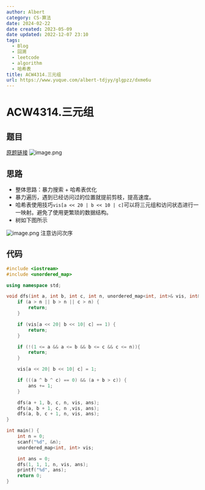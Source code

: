 ```yaml
---
author: Albert
category: CS-算法
date: 2024-02-22
date created: 2023-05-09
date updated: 2022-12-07 23:10
tags:
  - Blog
  - 回溯
  - leetcode
  - algorithm
  - 哈希表
title: ACW4314.三元组
url: https://www.yuque.com/albert-tdjyy/glgpzz/dxme6u
---
```


# ACW4314.三元组

## 题目

[原题链接](https://www.acwing.com/problem/content/4317/)
![image.png](http://img-blog-01.oss-cn-shanghai.aliyuncs.com/img/2022-11-27-192838.png)

## 思路

- 整体思路：暴力搜索 + 哈希表优化
- 暴力遍历，遇到已经访问过的位置就提前剪枝，提高速度。
- 哈希表使用技巧`vis[a << 20 | b << 10 | c]`可以将三元组和访问状态进行一一映射。避免了使用更繁琐的数据结构。
- 树如下图所示

![image.png](http://img-blog-01.oss-cn-shanghai.aliyuncs.com/img/2022-11-27-192839.png)
注意访问次序

## 代码

```cpp
#include <iostream>
#include <unordered_map>

using namespace std;

void dfs(int a, int b, int c, int n, unordered_map<int, int>& vis, int& ans) {
    if (a > n || b > n || c > n) {
        return;
    }

    if (vis[a << 20| b << 10| c] == 1) {
        return;
    }

    if (!(1 <= a && a <= b && b <= c && c <= n)){
        return;
    }

    vis[a << 20| b << 10| c] = 1;

    if (((a ^ b ^ c) == 0) && (a + b > c)) {
        ans += 1;
    }

    dfs(a + 1, b, c, n, vis, ans);
    dfs(a, b + 1, c, n ,vis, ans);
    dfs(a, b, c + 1, n, vis, ans);
}

int main() {
    int n = 0;
    scanf("%d", &n);
    unordered_map<int, int> vis;

    int ans = 0;
    dfs(1, 1, 1, n, vis, ans);
    printf("%d", ans);
    return 0;
}
```
